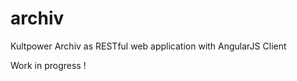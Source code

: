 archiv
======

Kultpower Archiv as RESTful web application with AngularJS Client

Work in progress !
